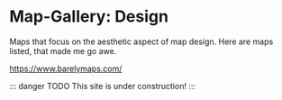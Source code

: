 # Map-Gallery: Design 
Maps that focus on the aesthetic aspect of map design. Here are maps listed, that made me go awe.

https://www.barelymaps.com/

::: danger TODO
This site is under construction!
:::